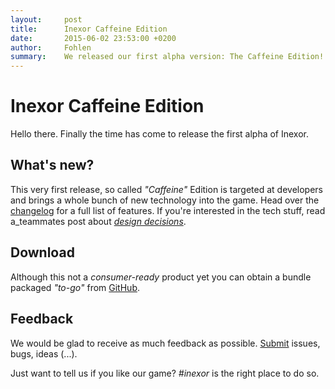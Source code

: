```yaml
---
layout:     post
title:      Inexor Caffeine Edition
date:       2015-06-02 23:53:00 +0200
author:     Fohlen
summary:    We released our first alpha version: The Caffeine Edition!
---
```


# Inexor Caffeine Edition
Hello there. Finally the time has come to release the first alpha of Inexor. 

## **What's new?**
This very first release, so called _"Caffeine"_ Edition is targeted at developers and brings a whole bunch of new technology into the game.
Head over the [changelog](https://github.com/inexor-game/code/releases/tag/v0.1-alpha) for a full list of features. If you're interested in the tech stuff, read a_teammates post about [*design decisions*](https://inexor.org/blog/Alpha1-Design-Decisions).

## **Download**
Although this not a *consumer-ready* product yet you can obtain a bundle packaged *"to-go"* from [GitHub](https://github.com/inexor-game/code/releases/tag/v0.1-alpha).

## **Feedback**
We would be glad to receive as much feedback as possible. [Submit](https://github.com/inexor-game/code/issues) issues, bugs, ideas (...).

Just want to tell us if you like our game? _#inexor_ is the right place to do so.
